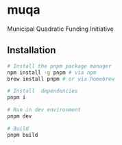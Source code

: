 # muqa
Municipal Quadratic Funding Initiative

## Installation
```bash
# Install the pnpm package manager
npm install -g pnpm # via npm
brew install pnpm # or via homebrew

# Install  dependencies
pnpm i

# Run in dev environment
pnpm dev

# Build
pnpm build
```
